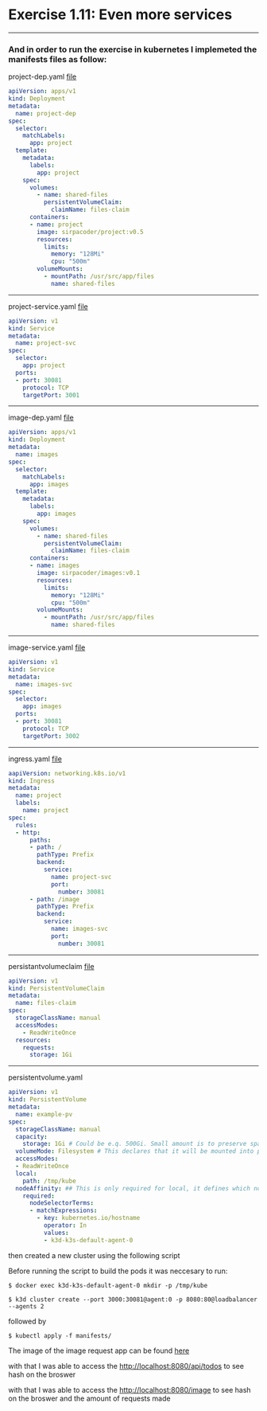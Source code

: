 # Exercise 1.11: Even more services
___
### And in order to run the exercise in kubernetes I implemeted the manifests files as follow:
project-dep.yaml [file](./manifests/project-dep.yaml)
```yaml
apiVersion: apps/v1
kind: Deployment
metadata:
  name: project-dep
spec:
  selector:
    matchLabels:
      app: project
  template:
    metadata:
      labels:
        app: project
    spec:
      volumes:
        - name: shared-files
          persistentVolumeClaim:
            claimName: files-claim
      containers:
      - name: project
        image: sirpacoder/project:v0.5
        resources:
          limits:
            memory: "128Mi"
            cpu: "500m"
        volumeMounts:
          - mountPath: /usr/src/app/files
            name: shared-files
```
___
project-service.yaml [file](./manifests/project-serv.yaml)
```yaml
apiVersion: v1
kind: Service
metadata:
  name: project-svc
spec:
  selector:
    app: project
  ports:
  - port: 30081
    protocol: TCP
    targetPort: 3001
```
___
image-dep.yaml [file](./manifests/images-dep.yaml)
```yaml
apiVersion: apps/v1
kind: Deployment
metadata:
  name: images
spec:
  selector:
    matchLabels:
      app: images
  template:
    metadata:
      labels:
        app: images
    spec:
      volumes:
        - name: shared-files
          persistentVolumeClaim:
            claimName: files-claim
      containers:
      - name: images
        image: sirpacoder/images:v0.1
        resources:
          limits:
            memory: "128Mi"
            cpu: "500m"
        volumeMounts:
          - mountPath: /usr/src/app/files
            name: shared-files
```
___
image-service.yaml [file](./manifests/images-serv.yaml)
```yaml
apiVersion: v1
kind: Service
metadata:
  name: images-svc
spec:
  selector:
    app: images
  ports:
  - port: 30081
    protocol: TCP
    targetPort: 3002
```
___
ingress.yaml [file](./manifests/ingress.yaml)
```yaml
aapiVersion: networking.k8s.io/v1
kind: Ingress
metadata:
  name: project
  labels:
    name: project
spec:
  rules:
  - http:
      paths:
      - path: /
        pathType: Prefix
        backend:
          service:
            name: project-svc
            port: 
              number: 30081
      - path: /image
        pathType: Prefix
        backend:
          service:
            name: images-svc
            port: 
              number: 30081
```
___
persistantvolumeclaim [file](./manifests/persistentvolumeclaim.yaml)
```yaml
apiVersion: v1
kind: PersistentVolumeClaim
metadata:
  name: files-claim
spec:
  storageClassName: manual
  accessModes:
    - ReadWriteOnce
  resources:
    requests:
      storage: 1Gi
```
___
persistentvolume.yaml
```yaml
apiVersion: v1
kind: PersistentVolume
metadata:
  name: example-pv
spec:
  storageClassName: manual
  capacity:
    storage: 1Gi # Could be e.q. 500Gi. Small amount is to preserve space when testing locally
  volumeMode: Filesystem # This declares that it will be mounted into pods as a directory
  accessModes:
  - ReadWriteOnce
  local:
    path: /tmp/kube
  nodeAffinity: ## This is only required for local, it defines which nodes can access it
    required:
      nodeSelectorTerms:
      - matchExpressions:
        - key: kubernetes.io/hostname
          operator: In
          values:
          - k3d-k3s-default-agent-0
```

then created a new cluster using the following script

Before running the script to build the pods it was neccesary to run:
```
$ docker exec k3d-k3s-default-agent-0 mkdir -p /tmp/kube
```

```
$ k3d cluster create --port 3000:30081@agent:0 -p 8080:80@loadbalancer --agents 2
```
followed by
```
$ kubectl apply -f manifests/
```

The image of the image request app can be found [here](https://hub.docker.com/r/sirpacoder/images)

with that I was able to access the [http://localhost:8080/api/todos](http://localhost:8080/api/todos) to see hash on the broswer

with that I was able to access the [http://localhost:8080/image](http://localhost:8080/image) to see hash on the broswer and the amount of requests made

